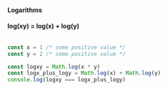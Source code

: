#### Logarithms
#### log(xy) = log(x) + log(y)

```javascript

const x = 1 /* some positive value */
const y = 2 /* some positive value */

const logxy = Math.log(x * y)
const logx_plus_logy = Math.log(x) + Math.log(y)
console.log(logxy === logx_plus_logy)

```

